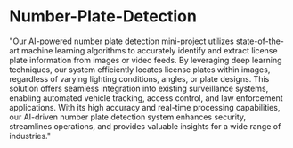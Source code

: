 # Number-Plate-Detection


"Our AI-powered number plate detection mini-project utilizes state-of-the-art machine learning algorithms to accurately identify and extract license plate information from images or video feeds. By leveraging deep learning techniques, our system efficiently locates license plates within images, regardless of varying lighting conditions, angles, or plate designs. This solution offers seamless integration into existing surveillance systems, enabling automated vehicle tracking, access control, and law enforcement applications. With its high accuracy and real-time processing capabilities, our AI-driven number plate detection system enhances security, streamlines operations, and provides valuable insights for a wide range of industries."
